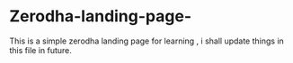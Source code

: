 # Zerodha-landing-page-
This is a simple zerodha landing page for learning , i shall update things in this file in future.
